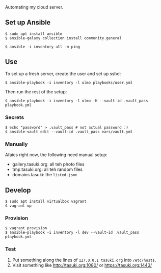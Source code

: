 Automating my cloud server.

## Set up Ansible

    $ sudo apt install ansible
    $ ansible-galaxy collection install community.general

    $ ansible -i inventory all -m ping

## Use

To set up a fresh server, create the user and set up sshd:

    $ ansible-playbook -i inventory -l ulmo playbooks/user.yml

Then run the rest of the setup:

    $ ansible-playbook -i inventory -l ulmo -K --vault-id .vault_pass playbook.yml

### Secrets

    $ echo "password" > .vault_pass # not actual password :)
    $ ansible-vault edit --vault-id .vault_pass vars/vault.yml

### Manually

Afaics right now, the following need manual setup:

- gallery.tasuki.org: all teh photo files
- tmp.tasuki.org: all teh random files
- domains.tasuki: the `listed.json`

## Develop

    $ sudo apt install virtualbox vagrant
    $ vagrant up

### Provision

    $ vagrant provision
    $ ansible-playbook -i inventory -l dev --vault-id .vault_pass playbook.yml

### Test

1. Put something along the lines of `127.0.0.1 tasuki.org` into `/etc/hosts`.
2. Visit something like http://tasuki.org:1080/ or https://tasuki.org:1443/
